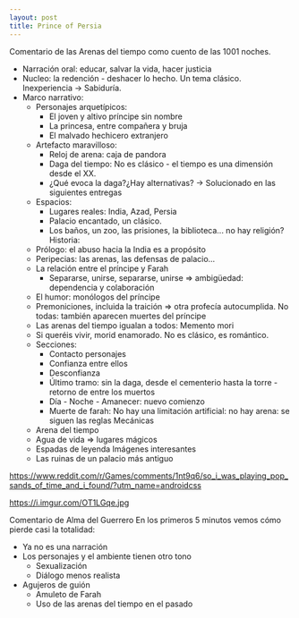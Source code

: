 ```yaml
---
layout: post
title: Prince of Persia
---
```


Comentario de las Arenas del tiempo como cuento de las 1001 noches.
- Narración oral: educar, salvar la vida, hacer justicia
- Nucleo: la redención - deshacer lo hecho. Un tema clásico. Inexperiencia -> Sabiduría.
- Marco narrativo: 
  - Personajes arquetípicos:
    - El joven y altivo príncipe sin nombre
    - La princesa, entre compañera y bruja
    - El malvado hechicero extranjero
  - Artefacto maravilloso:
    - Reloj de arena: caja de pandora
    - Daga del tiempo: No es clásico - el tiempo es una dimensión desde el XX.
    - ¿Qué evoca la daga?¿Hay alternativas? -> Solucionado en las siguientes entregas
  - Espacios:
    - Lugares reales: India, Azad, Persia 
    - Palacio encantado, un clásico.
    - Los baños, un zoo, las prisiones, la biblioteca... no hay religión?
Historia:
  - Prólogo: el abuso hacia la India es a propósito
  - Peripecias: las arenas, las defensas de palacio...
  - La relación entre el príncipe y Farah
    - Separarse, unirse, separarse, unirse => ambigüedad: dependencia y colaboración
  - El humor: monólogos del príncipe
  - Premoniciones, incluida la traición => otra profecía autocumplida. No todas: también aparecen muertes del príncipe
  - Las arenas del tiempo igualan a todos: Memento mori
  - Si queréis vivir, morid enamorado. No  es clásico, es romántico.
  - Secciones:
    - Contacto personajes
    - Confianza entre ellos
    - Desconfianza
    - Último tramo: sin la daga, desde el cementerio hasta la torre - retorno de entre los muertos
    - Día - Noche - Amanecer: nuevo comienzo
    - Muerte de farah: No hay una limitación artificial: no hay arena: se siguen las reglas
Mecánicas
  - Arena del tiempo
  - Agua de vida => lugares mágicos
  - Espadas de leyenda
Imágenes interesantes
  - Las ruinas de un palacio más antiguo

https://www.reddit.com/r/Games/comments/1nt9q6/so_i_was_playing_pop_sands_of_time_and_i_found/?utm_name=androidcss

https://i.imgur.com/OT1LGqe.jpg

Comentario de Alma del Guerrero
En los primeros 5 minutos vemos cómo pierde casi la totalidad:
- Ya no es una narración
- Los personajes y el ambiente tienen otro tono
  - Sexualización
  - Diálogo menos realista
- Agujeros de guión
  - Amuleto de Farah
  - Uso de las arenas del tiempo en el pasado